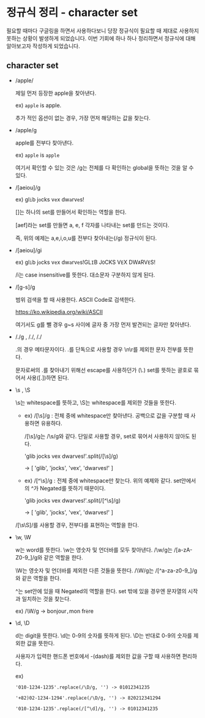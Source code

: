 # 정규식 정리 - character set

필요할 때마다 구글링을 하면서 사용하다보니 당장 정규식이 필요할 때 제대로 사용하지 못하는 상황이 발생하게 되었습니다. 이번 기회에 하나 하나 정리하면서 정규식에 대해 알아보고자 작성하게 되었습니다.

## character set

- /apple/

  제일 먼저 등장한 apple을 찾아낸다.

  ex) `apple` is apple.

  추가 적인 옵션이 없는 경우, 가장 먼저 해당하는 값을 찾는다.

- /apple/g

  apple를 전부다 찾아낸다.

  ex) `apple` is `apple`

  여기서 확인할 수 있는 것은 /g는 전체를 다 확인하는 global을 뜻하는 것을 알 수 있다.

- /[aeiou]/g

  ex) gl`i`b j`o`cks v`e`x dw`a`rv`e`s!

  []는 하나의 set를 만들어서 확인하는 역할을 한다.

  [aef]라는 set를 만들면 a, e, f 각자를 나타내는 set를 만드는 것이다.

  즉, 위의 예제는 a,e,i,o,u를 전부다 찾아내는(/g) 정규식이 된다.

- /[aeiou]/gi

  ex) gl`i`b j`o`cks v`e`x dw`a`rv`e`s!GL`I`B J`O`CKS V`E`X DW`A`RV`E`S!

  /i는 case insensitive를 뜻한다. 대소문자 구분하지 않게 된다.

- /[g-s]/g

  범위 검색을 할 때 사용한다. ASCII Code로 검색한다.

  https://ko.wikipedia.org/wiki/ASCII

  여기서도 g를 뺄 경우 g~s 사이에 글자 중 가장 먼저 발견되는 글자만 찾아낸다.

- /./g , /./, /\./

  .의 경우 메타문자이다. .를 단독으로 사용할 경우 \n\r를 제외한 문자 전부를 뜻한다.

  문자로써의 .를 찾아내기 위해선 escape를 사용하던가 (\\.) set를 뜻하는 괄호로 묶어서 사용([.])하면 된다.

- \s , \S

  \s는 whitespace를 뜻하고, \S는 whitespace를 제외한 것들을 뜻한다.

  - ex) /[\s]/g : 전체 중에 whitespace만 찾아낸다. 공백으로 값을 구분할 때 사용하면 유용하다.

    /[\s]/g는 /\s/g와 같다. 단일로 사용할 경우, set로 묶어서 사용하지 않아도 된다.

    'glib jocks vex dwarves!'.split(/[\s]/g)

    -> [ 'glib', 'jocks', 'vex', 'dwarves!' ]

  - ex) /[^\s]/g : 전체 중에 whitespace만 찾는다. 위의 예제와 같다. set안에서의 ^가 Negated를 뜻하기 때문이다.

    'glib jocks vex dwarves!'.split(/[^\s]/g)

    -> [ 'glib', 'jocks', 'vex', 'dwarves!' ]

  /[\s\S]/를 사용할 경우, 전부다를 표현하는 역할을 한다.

- \w, \W

  w는 word를 뜻한다. \w는 영숫자 및 언더바를 모두 찾아낸다. /\w/g는 /[a-zA-Z0-9_]/g와 같은 역할을 한다.

  \W는 영숫자 및 언더바를 제외한 다른 것들을 뜻한다. /\W/g는 /[^a-za-z0-9_]/g와 같은 역할을 한다.

  ^는 set안에 있을 때 Negated의 역할을 한다. set 밖에 있을 경우엔 문자열의 시작과 일치하는 것을 찾는다.

  ex) /\W/g -> bonjour`,`mon fr`è`re

* \d, \D

  d는 digit을 뜻한다. \d는 0-9의 숫자를 뜻하게 된다. \D는 반대로 0-9의 숫자를 제외한 값을 뜻한다.

  사용자가 입력한 핸드폰 번호에서 -(dash)를 제외한 값을 구할 때 사용하면 편리하다.

  ex)

      '010-1234-1235'.replace(/\D/g, '') -> 01012341235

      '+82)02-1234-1294'.replace(/\D/g, '') -> 820212341294

      '010-1234-1235'.replace(/[^\d]/g, '') -> 01012341235
